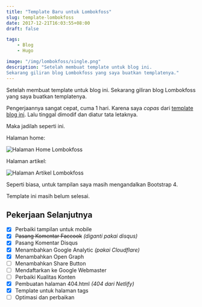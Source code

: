 ```yaml
---
title: "Template Baru untuk Lombokfoss"
slug: template-lombokfoss
date: 2017-12-21T16:03:55+08:00
draft: false

tags:
    - Blog
    - Hugo

image: "/img/lombokfoss/single.png"
description: "Setelah membuat template untuk blog ini.
Sekarang giliran blog Lombokfoss yang saya buatkan templatenya."
---
```


Setelah membuat template untuk blog ini.
Sekarang giliran blog Lombokfoss yang saya buatkan templatenya.

Pengerjaannya sangat cepat, cuma 1 hari. Karena
saya _copas_ dari [template blog ini](https://github.com/ardianta/blog/tree/master/themes/pargo). Lalu tinggal 
dimodif dan diatur tata letaknya.

Maka jadilah seperti ini.

Halaman home:

![Halaman Home Lombokfoss](/img/lombokfoss/home.png)

Halaman artikel:

![Halaman Artikel Lombokfoss](/img/lombokfoss/single.png)

Seperti biasa, untuk tampilan saya masih mengandalkan Bootstrap 4.

Template ini masih belum selesai.

## Pekerjaan Selanjutnya

- [x] Perbaiki tampilan untuk mobile 
- [x] ~~Pasang Komentar Faceook~~ _(diganti pakai disqus)_
- [x] Pasang Komentar Disqus
- [x] Menambahkan Google Analytic _(pakai Cloudflare)_
- [x] Menambahkan Open Graph
- [ ] Menambahkan Share Button
- [ ] Mendaftarkan ke Google Webmaster
- [ ] Perbaiki Kualitas Konten
- [x] Pembuatan halaman 404.html _(404 dari Netlify)_
- [x] Template untuk halaman tags
- [ ] Optimasi dan perbaikan